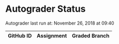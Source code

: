 # Autograder Status
Autograder last run at: November 26, 2018 at 09:40

| GitHub ID | Assignment | Graded Branch |
|-----------|------------|---------------|
